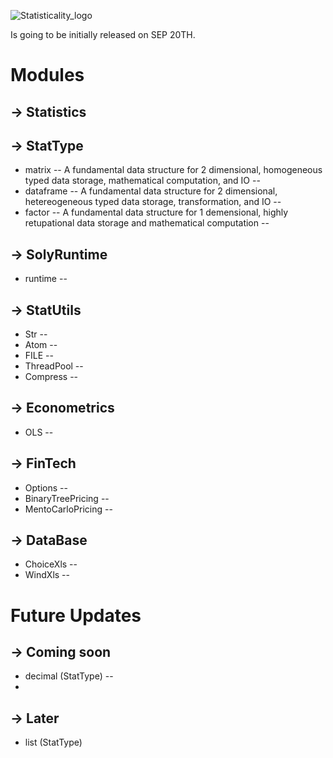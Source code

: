 ![Statisticality_logo](https://github.com/dof-studio/Statisticality/assets/144514436/2f3eb7d6-6ee7-40a6-a6b8-706c2738028d)



Is going to be initially released on SEP 20TH.



# Modules
-> Statistics
--

-> StatType
--
- matrix    -- A fundamental data structure for 2 dimensional, homogeneous typed data storage, mathematical computation, and IO
--
- dataframe -- A fundamental data structure for 2 dimensional, hetereogeneous typed data storage, transformation, and IO
--
- factor    -- A fundamental data structure for 1 demensional, highly retupational data storage and mathematical computation
--

-> SolyRuntime
--
- runtime
--

-> StatUtils
--
- Str
--
- Atom
--
- FILE
--
- ThreadPool
--
- Compress
--

-> Econometrics
--
- OLS
--

-> FinTech
--
- Options
--
- BinaryTreePricing
--
- MentoCarloPricing
--

-> DataBase
--
- ChoiceXls
--
- WindXls
--

# Future Updates
-> Coming soon
--
- decimal (StatType)
--
- 

-> Later
--
- list (StatType)


